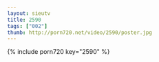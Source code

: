 ```yaml
--- 
layout: sieutv
title: 2590
tags: ["002"]
thumb: http://porn720.net/video/2590/poster.jpg
---
```

{% include porn720 key="2590" %} 

